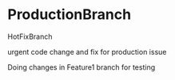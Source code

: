 # ProductionBranch
 HotFixBranch

urgent code change and fix for production issue


Doing changes in Feature1 branch for testing
